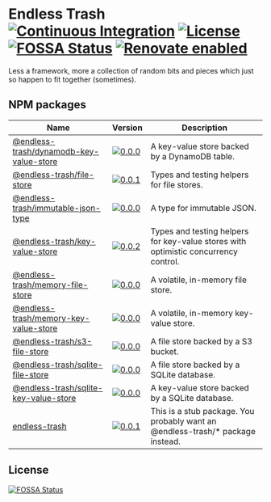 # Endless Trash [![Continuous Integration](https://github.com/jameswilddev/endless-trash/workflows/Continuous%20Integration/badge.svg)](https://github.com/jameswilddev/endless-trash/actions) [![License](https://img.shields.io/github/license/jameswilddev/endless-trash.svg)](https://github.com/jameswilddev/endless-trash/blob/master/license) [![FOSSA Status](https://app.fossa.io/api/projects/git%2Bgithub.com%2Fjameswilddev%2Fendless-trash.svg?type=shield)](https://app.fossa.io/projects/git%2Bgithub.com%2Fjameswilddev%2Fendless-trash?ref=badge_shield) [![Renovate enabled](https://img.shields.io/badge/renovate-enabled-brightgreen.svg)](https://renovatebot.com/)

Less a framework, more a collection of random bits and pieces which just so happen to fit together (sometimes).

## NPM packages

Name                                                                               | Version                                                                                                                                                     | Description                                                                        
---------------------------------------------------------------------------------- | ----------------------------------------------------------------------------------------------------------------------------------------------------------- | -----------------------------------------------------------------------------------
[@endless-trash/dynamodb-key-value-store](@endless-trash/dynamodb-key-value-store) | [![0.0.0](https://img.shields.io/npm/v/@endless-trash/dynamodb-key-value-store.svg)](https://www.npmjs.com/package/@endless-trash/dynamodb-key-value-store) | A key-value store backed by a DynamoDB table.                                      
[@endless-trash/file-store](@endless-trash/file-store)                             | [![0.0.1](https://img.shields.io/npm/v/@endless-trash/file-store.svg)](https://www.npmjs.com/package/@endless-trash/file-store)                             | Types and testing helpers for file stores.                                         
[@endless-trash/immutable-json-type](@endless-trash/immutable-json-type)           | [![0.0.0](https://img.shields.io/npm/v/@endless-trash/immutable-json-type.svg)](https://www.npmjs.com/package/@endless-trash/immutable-json-type)           | A type for immutable JSON.                                                         
[@endless-trash/key-value-store](@endless-trash/key-value-store)                   | [![0.0.2](https://img.shields.io/npm/v/@endless-trash/key-value-store.svg)](https://www.npmjs.com/package/@endless-trash/key-value-store)                   | Types and testing helpers for key-value stores with optimistic concurrency control.
[@endless-trash/memory-file-store](@endless-trash/memory-file-store)               | [![0.0.0](https://img.shields.io/npm/v/@endless-trash/memory-file-store.svg)](https://www.npmjs.com/package/@endless-trash/memory-file-store)               | A volatile, in-memory file store.                                                  
[@endless-trash/memory-key-value-store](@endless-trash/memory-key-value-store)     | [![0.0.0](https://img.shields.io/npm/v/@endless-trash/memory-key-value-store.svg)](https://www.npmjs.com/package/@endless-trash/memory-key-value-store)     | A volatile, in-memory key-value store.                                             
[@endless-trash/s3-file-store](@endless-trash/s3-file-store)                       | [![0.0.0](https://img.shields.io/npm/v/@endless-trash/s3-file-store.svg)](https://www.npmjs.com/package/@endless-trash/s3-file-store)                       | A file store backed by a S3 bucket.                                                
[@endless-trash/sqlite-file-store](@endless-trash/sqlite-file-store)               | [![0.0.0](https://img.shields.io/npm/v/@endless-trash/sqlite-file-store.svg)](https://www.npmjs.com/package/@endless-trash/sqlite-file-store)               | A file store backed by a SQLite database.                                          
[@endless-trash/sqlite-key-value-store](@endless-trash/sqlite-key-value-store)     | [![0.0.0](https://img.shields.io/npm/v/@endless-trash/sqlite-key-value-store.svg)](https://www.npmjs.com/package/@endless-trash/sqlite-key-value-store)     | A key-value store backed by a SQLite database.                                     
[endless-trash](endless-trash)                                                     | [![0.0.1](https://img.shields.io/npm/v/endless-trash.svg)](https://www.npmjs.com/package/endless-trash)                                                     | This is a stub package.  You probably want an @endless-trash/* package instead.    

## License

[![FOSSA Status](https://app.fossa.io/api/projects/git%2Bgithub.com%2Fjameswilddev%2Fendless-trash.svg?type=large)](https://app.fossa.io/projects/git%2Bgithub.com%2Fjameswilddev%2Fendless-trash?ref=badge_large)
